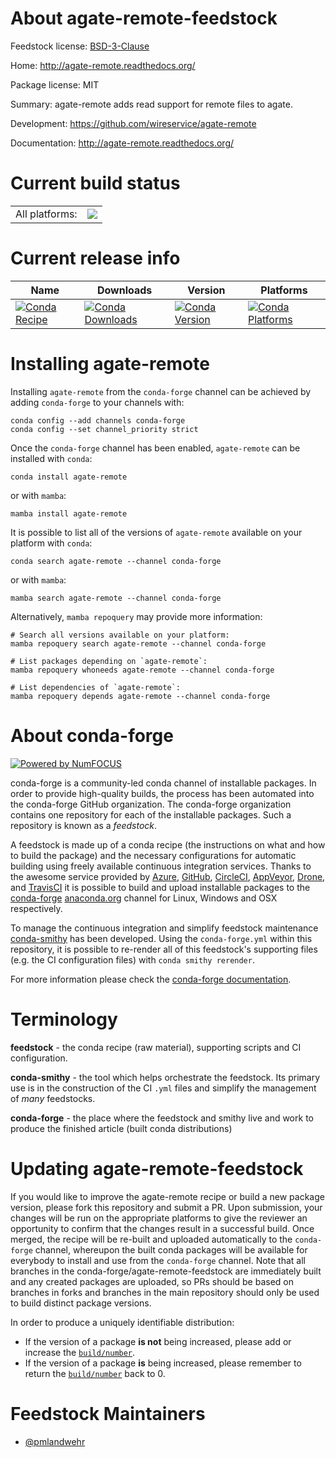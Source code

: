 About agate-remote-feedstock
============================

Feedstock license: [BSD-3-Clause](https://github.com/conda-forge/agate-remote-feedstock/blob/main/LICENSE.txt)

Home: http://agate-remote.readthedocs.org/

Package license: MIT

Summary: agate-remote adds read support for remote files to agate.

Development: https://github.com/wireservice/agate-remote

Documentation: http://agate-remote.readthedocs.org/

Current build status
====================


<table><tr><td>All platforms:</td>
    <td>
      <a href="https://dev.azure.com/conda-forge/feedstock-builds/_build/latest?definitionId=2660&branchName=main">
        <img src="https://dev.azure.com/conda-forge/feedstock-builds/_apis/build/status/agate-remote-feedstock?branchName=main">
      </a>
    </td>
  </tr>
</table>

Current release info
====================

| Name | Downloads | Version | Platforms |
| --- | --- | --- | --- |
| [![Conda Recipe](https://img.shields.io/badge/recipe-agate--remote-green.svg)](https://anaconda.org/conda-forge/agate-remote) | [![Conda Downloads](https://img.shields.io/conda/dn/conda-forge/agate-remote.svg)](https://anaconda.org/conda-forge/agate-remote) | [![Conda Version](https://img.shields.io/conda/vn/conda-forge/agate-remote.svg)](https://anaconda.org/conda-forge/agate-remote) | [![Conda Platforms](https://img.shields.io/conda/pn/conda-forge/agate-remote.svg)](https://anaconda.org/conda-forge/agate-remote) |

Installing agate-remote
=======================

Installing `agate-remote` from the `conda-forge` channel can be achieved by adding `conda-forge` to your channels with:

```
conda config --add channels conda-forge
conda config --set channel_priority strict
```

Once the `conda-forge` channel has been enabled, `agate-remote` can be installed with `conda`:

```
conda install agate-remote
```

or with `mamba`:

```
mamba install agate-remote
```

It is possible to list all of the versions of `agate-remote` available on your platform with `conda`:

```
conda search agate-remote --channel conda-forge
```

or with `mamba`:

```
mamba search agate-remote --channel conda-forge
```

Alternatively, `mamba repoquery` may provide more information:

```
# Search all versions available on your platform:
mamba repoquery search agate-remote --channel conda-forge

# List packages depending on `agate-remote`:
mamba repoquery whoneeds agate-remote --channel conda-forge

# List dependencies of `agate-remote`:
mamba repoquery depends agate-remote --channel conda-forge
```


About conda-forge
=================

[![Powered by
NumFOCUS](https://img.shields.io/badge/powered%20by-NumFOCUS-orange.svg?style=flat&colorA=E1523D&colorB=007D8A)](https://numfocus.org)

conda-forge is a community-led conda channel of installable packages.
In order to provide high-quality builds, the process has been automated into the
conda-forge GitHub organization. The conda-forge organization contains one repository
for each of the installable packages. Such a repository is known as a *feedstock*.

A feedstock is made up of a conda recipe (the instructions on what and how to build
the package) and the necessary configurations for automatic building using freely
available continuous integration services. Thanks to the awesome service provided by
[Azure](https://azure.microsoft.com/en-us/services/devops/), [GitHub](https://github.com/),
[CircleCI](https://circleci.com/), [AppVeyor](https://www.appveyor.com/),
[Drone](https://cloud.drone.io/welcome), and [TravisCI](https://travis-ci.com/)
it is possible to build and upload installable packages to the
[conda-forge](https://anaconda.org/conda-forge) [anaconda.org](https://anaconda.org/)
channel for Linux, Windows and OSX respectively.

To manage the continuous integration and simplify feedstock maintenance
[conda-smithy](https://github.com/conda-forge/conda-smithy) has been developed.
Using the ``conda-forge.yml`` within this repository, it is possible to re-render all of
this feedstock's supporting files (e.g. the CI configuration files) with ``conda smithy rerender``.

For more information please check the [conda-forge documentation](https://conda-forge.org/docs/).

Terminology
===========

**feedstock** - the conda recipe (raw material), supporting scripts and CI configuration.

**conda-smithy** - the tool which helps orchestrate the feedstock.
                   Its primary use is in the construction of the CI ``.yml`` files
                   and simplify the management of *many* feedstocks.

**conda-forge** - the place where the feedstock and smithy live and work to
                  produce the finished article (built conda distributions)


Updating agate-remote-feedstock
===============================

If you would like to improve the agate-remote recipe or build a new
package version, please fork this repository and submit a PR. Upon submission,
your changes will be run on the appropriate platforms to give the reviewer an
opportunity to confirm that the changes result in a successful build. Once
merged, the recipe will be re-built and uploaded automatically to the
`conda-forge` channel, whereupon the built conda packages will be available for
everybody to install and use from the `conda-forge` channel.
Note that all branches in the conda-forge/agate-remote-feedstock are
immediately built and any created packages are uploaded, so PRs should be based
on branches in forks and branches in the main repository should only be used to
build distinct package versions.

In order to produce a uniquely identifiable distribution:
 * If the version of a package **is not** being increased, please add or increase
   the [``build/number``](https://docs.conda.io/projects/conda-build/en/latest/resources/define-metadata.html#build-number-and-string).
 * If the version of a package **is** being increased, please remember to return
   the [``build/number``](https://docs.conda.io/projects/conda-build/en/latest/resources/define-metadata.html#build-number-and-string)
   back to 0.

Feedstock Maintainers
=====================

* [@pmlandwehr](https://github.com/pmlandwehr/)

